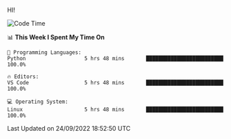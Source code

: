 HI! 
<!--START_SECTION:waka-->
![Code Time](http://img.shields.io/badge/Code%20Time-115%20hrs%2056%20mins-blue)

📊 **This Week I Spent My Time On** 

```text
💬 Programming Languages: 
Python                   5 hrs 48 mins       █████████████████████████   100.0%

🔥 Editors: 
VS Code                  5 hrs 48 mins       █████████████████████████   100.0%

💻 Operating System: 
Linux                    5 hrs 48 mins       █████████████████████████   100.0%

```


 Last Updated on 24/09/2022 18:52:50 UTC
<!--END_SECTION:waka-->
